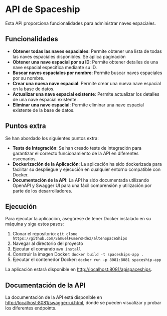 # API de Spaceship

Esta API proporciona funcionalidades para administrar naves espaciales.

## Funcionalidades

- **Obtener todas las naves espaciales**: Permite obtener una lista de todas las naves espaciales disponibles. Se aplica paginación
- **Obtener una nave espacial por su ID**: Permite obtener detalles de una nave espacial específica mediante su ID.
- **Buscar naves espaciales por nombre**: Permite buscar naves espaciales por su nombre.
- **Crear una nueva nave espacial**: Permite crear una nueva nave espacial en la base de datos.
- **Actualizar una nave espacial existente**: Permite actualizar los detalles de una nave espacial existente.
- **Eliminar una nave espacial**: Permite eliminar una nave espacial existente de la base de datos.

## Puntos extra

Se han abordado los siguientes puntos extra:

- **Tests de Integración**: Se han creado tests de integración para garantizar el correcto funcionamiento de la API en diferentes escenarios.
- **Dockerización de la Aplicación**: La aplicación ha sido dockerizada para facilitar su despliegue y ejecución en cualquier entorno compatible con Docker.
- **Documentación de la API**: La API ha sido documentada utilizando OpenAPI y Swagger UI para una fácil comprensión y utilización por parte de los desarrolladores.

## Ejecución

Para ejecutar la aplicación, asegúrese de tener Docker instalado en su máquina y siga estos pasos:

1. Clonar el repositorio: `git clone https://github.com/SamuelFumeroHdez/altenSpaceShips`
2. Navegar al directorio del proyecto
3. Ejecutar el comando `mvn install`
4. Construir la imagen Docker: `docker build -t spaceships-app .`
5. Ejecutar el contenedor Docker: `docker run -p 8081:8081 spaceship-app`

La aplicación estará disponible en [http://localhost:8081/apispaceships](http://localhost:8081/api/spaceships).

## Documentación de la API

La documentación de la API está disponible en [http://localhost:8081/swagger-ui.html](http://localhost:8081/swagger-ui.html), donde se pueden visualizar y probar los diferentes endpoints.
